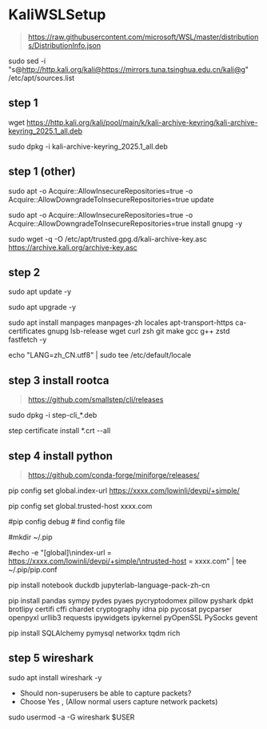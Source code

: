 # KaliWSLSetup

> https://raw.githubusercontent.com/microsoft/WSL/master/distributions/DistributionInfo.json

sudo sed -i "s@http://http.kali.org/kali@https://mirrors.tuna.tsinghua.edu.cn/kali@g" /etc/apt/sources.list

## step 1

wget https://http.kali.org/kali/pool/main/k/kali-archive-keyring/kali-archive-keyring_2025.1_all.deb

sudo dpkg -i kali-archive-keyring_2025.1_all.deb

## step 1 (other)
sudo apt -o Acquire::AllowInsecureRepositories=true -o Acquire::AllowDowngradeToInsecureRepositories=true update

sudo apt -o Acquire::AllowInsecureRepositories=true -o Acquire::AllowDowngradeToInsecureRepositories=true install gnupg -y

sudo wget -q -O /etc/apt/trusted.gpg.d/kali-archive-key.asc https://archive.kali.org/archive-key.asc

## step 2

sudo apt update -y

sudo apt upgrade -y

sudo apt install manpages manpages-zh locales apt-transport-https ca-certificates gnupg lsb-release wget curl zsh git make gcc g++ zstd fastfetch -y

echo "LANG=zh_CN.utf8" | sudo tee /etc/default/locale

## step 3 install rootca

> https://github.com/smallstep/cli/releases

sudo dpkg -i step-cli_*.deb

step certificate install *.crt --all

## step 4 install python

> https://github.com/conda-forge/miniforge/releases/

pip config set global.index-url https://xxxx.com/lowinli/devpi/+simple/

pip config set global.trusted-host xxxx.com

#pip config debug # find config file

#mkdir ~/.pip

#echo -e "[global]\nindex-url = https://xxxx.com/lowinli/devpi/+simple/\ntrusted-host = xxxx.com" | tee ~/.pip/pip.conf

pip install notebook duckdb jupyterlab-language-pack-zh-cn

pip install pandas sympy pydes pyaes pycryptodomex pillow pyshark dpkt brotlipy certifi cffi chardet cryptography idna pip pycosat pycparser openpyxl urllib3 requests ipywidgets ipykernel pyOpenSSL PySocks gevent

pip install SQLAlchemy pymysql networkx tqdm rich

## step 5 wireshark

sudo apt install wireshark -y

-  Should non-superusers be able to capture packets?
-  Choose Yes , (Allow normal users capture network packets)

sudo usermod -a -G wireshark $USER
